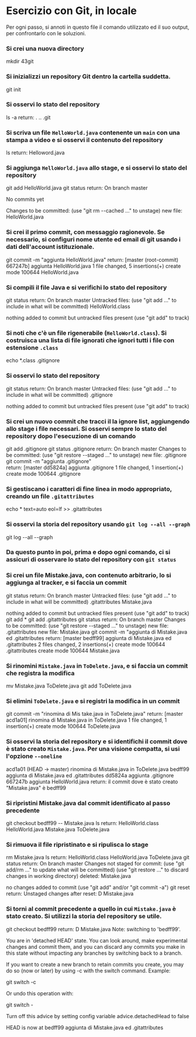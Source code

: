 # Esercizio con Git, in locale

Per ogni passo,
si annoti in questo file il comando utilizzato ed il suo output,
per confrontarlo con le soluzioni.

### Si crei una nuova directory
mkdir 43git

### Si inizializzi un repository Git dentro la cartella suddetta.
git init 

### Si osservi lo stato del repository
ls -a
return: . .. .git

### Si scriva un file `HelloWorld.java` contenente un `main` con una stampa a video e si osservi il contenuto del repository
ls 
return: Helloword.java

### Si aggiunga `HelloWorld.java` allo stage, e si osservi lo stato del repository
git add HelloWorld.java 
git status
return: On branch master

No commits yet

Changes to be committed:
  (use "git rm --cached <file>..." to unstage)
        new file:   HelloWorld.java

### Si crei il primo commit, con messaggio ragionevole. Se necessario, si configuri nome utente ed email di git usando i dati dell'account istituzionale.
git commit -m "aggiunta HelloWorld.java"
return: [master (root-commit) 667247b] aggiunta HelloWorld.java
 1 file changed, 5 insertions(+)
 create mode 100644 HelloWorld.java

### Si compili il file Java e si verifichi lo stato del repository
git status
return: On branch master
Untracked files:
  (use "git add <file>..." to include in what will be committed)
        HelloWorld.class

nothing added to commit but untracked files present (use "git add" to track)

### Si noti che c'è un file rigenerabile (`HelloWorld.class`). Si costruisca una lista di file ignorati che ignori tutti i file con estensione `.class`
echo *.class .gitignore

### Si osservi lo stato del repository
git status
return: On branch master
Untracked files:
  (use "git add <file>..." to include in what will be committed)
        .gitignore

nothing added to commit but untracked files present (use "git add" to track)

### Si crei un nuovo commit che tracci il la ignore list, aggiungendo allo stage i file necessari. Si osservi sempre lo stato del repository dopo l'esecuzione di un comando
git add .gitignore
git status .gitignore
return: On branch master
Changes to be committed:
  (use "git restore --staged <file>..." to unstage)
        new file:   .gitignore
git commit -m "aggiunta .gitignore"  
return: [master dd5824a] aggiunta .gitignore
 1 file changed, 1 insertion(+)
 create mode 100644 .gitignore

### Si gestiscano i caratteri di fine linea in modo appropriato, creando un file `.gitattributes`
echo * text=auto eol=lf >> .gitattributes

### Si osservi la storia del repository usando `git log --all --graph`
git log --all --graph

### Da questo punto in poi, prima e dopo ogni comando, ci si assicuri di osservare lo stato del repository con `git status`

### Si crei un file Mistake.java, con contenuto arbitrario, lo si aggiunga al tracker, e si faccia un commit
git status
return: On branch master
Untracked files:
  (use "git add <file>..." to include in what will be committed)
        .gitattributes
        Mistake.java

nothing added to commit but untracked files present (use "git add" to track)
git add *
git add .gitattributes
git status
return: On branch master
Changes to be committed:
  (use "git restore --staged <file>..." to unstage)
        new file:   .gitattributes
        new file:   Mistake.java
git commit -m "aggiunta di Mistake.java ed .gitattributes
return: [master bedff99] aggiunta di Mistake.java ed .gitattributes
 2 files changed, 2 insertions(+)
 create mode 100644 .gitattributes
 create mode 100644 Mistake.java

### Si rinomini `Mistake.java` in `ToDelete.java`, e si faccia un commit che registra la modifica
mv Mistake.java ToDelete.java 
git add ToDelete.java

### Si elimini `ToDelete.java` e si registri la modifica in un commit
git commit -m "rinomina di Mis
take.java in ToDelete.java"
return: [master acd1a01] rinomina di Mistake.java in ToDelete.java
 1 file changed, 1 insertion(+)
 create mode 100644 ToDelete.java
 
### Si osservi la storia del repository e si identifichi il commit dove è stato creato `Mistake.java`. Per una visione compatta, si usi l'opzione `--oneline`
acd1a01 (HEAD -> master) rinomina di Mistake.java in ToDelete.java
bedff99 aggiunta di Mistake.java ed .gitattributes
dd5824a aggiunta .gitignore
667247b aggiunta HelloWorld.java
return: il commit dove è stato creato "Mistake.java" è bedff99

### Si ripristini Mistake.java dal commit identificato al passo precedente
git checkout bedff99 -- Mistake.java
ls
return: HelloWorld.class  HelloWorld.java  Mistake.java  ToDelete.java

### Si rimuova il file ripristinato e si ripulisca lo stage
rm Mistake.java
ls
return: HelloWorld.class  HelloWorld.java  ToDelete.java
git status
return: On branch master
Changes not staged for commit:
  (use "git add/rm <file>..." to update what will be committed)
  (use "git restore <file>..." to discard changes in working directory)
        deleted:    Mistake.java

no changes added to commit (use "git add" and/or "git commit -a")
git reset
return: Unstaged changes after reset:
D       Mistake.java

### Si torni al commit precedente a quello in cui `Mistake.java` è stato creato. Si utilizzi la storia del repository se utile.
git checkout bedff99 
return: D       Mistake.java
Note: switching to 'bedff99'.

You are in 'detached HEAD' state. You can look around, make experimental
changes and commit them, and you can discard any commits you make in this
state without impacting any branches by switching back to a branch.

If you want to create a new branch to retain commits you create, you may
do so (now or later) by using -c with the switch command. Example:

  git switch -c <new-branch-name>

Or undo this operation with:

  git switch -

Turn off this advice by setting config variable advice.detachedHead to false

HEAD is now at bedff99 aggiunta di Mistake.java ed .gitattributes